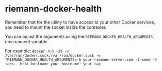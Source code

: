 # riemann-docker-health

Remember that for the utility to have access to your other Docker services, you
need to mount the socket inside the container.

You can adjust the arguments using the `RIEMANN_DOCKER_HEALTH_ARGUMENTS`
environment variable.

For example:
`docker run -it -v /var/run/docker.sock:/var/run/docker.sock -e "RIEMANN_DOCKER_HEALTH_ARGUMENTS=-h your-riemann-server.com -t some -t tags --host-hostname your_hostname" your-tag`

